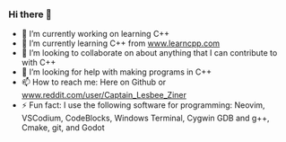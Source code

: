 ### Hi there 👋

- 🔭 I’m currently working on learning C++
- 🌱 I’m currently learning C++ from www.learncpp.com
- 👯 I’m looking to collaborate on about anything that I can contribute to with C++
- 🤔 I’m looking for help with making programs in C++
- 📫 How to reach me: Here on Github or www.reddit.com/user/Captain_Lesbee_Ziner
- ⚡ Fun fact: I use the following software for programming: Neovim, VSCodium, CodeBlocks, Windows Terminal, Cygwin GDB and g++, Cmake, git, and Godot

